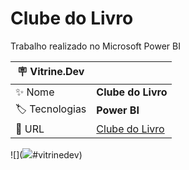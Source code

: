 # Clube do Livro

Trabalho realizado no Microsoft Power BI

| :placard: Vitrine.Dev |     |
| -------------  | --- |
| :sparkles: Nome        | **Clube do Livro**
| :label: Tecnologias | **Power BI**
| :rocket: URL         | [Clube do Livro](https://app.powerbi.com/view?r=eyJrIjoiNzEyODJiNWQtY2Q1Ny00ZmMwLWI1NjUtOTQxMzg3YjZjZWUwIiwidCI6IjYzYzdiZTRlLWNkNTgtNDM1OS04MzBiLTUyNGE3NDE1YTRjMyJ9)

<!-- Inserir imagem com a #vitrinedev ao final do link -->
![](<img src="/assets/img/arquivo.gif">#vitrinedev)





